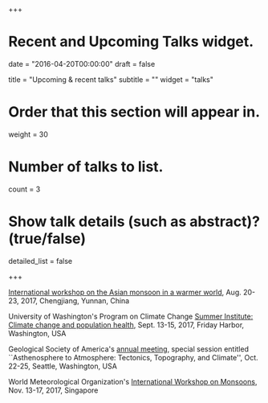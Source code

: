 +++
# Recent and Upcoming Talks widget.

date = "2016-04-20T00:00:00"
draft = false

title = "Upcoming & recent talks"
subtitle = ""
widget = "talks"

# Order that this section will appear in.
weight = 30

# Number of talks to list.
count = 3 

# Show talk details (such as abstract)? (true/false)
detailed_list = false

+++


[International workshop on the Asian monsoon in a warmer world](http://www.lasg.ac.cn/monsoon/), Aug. 20-23, 2017, Chengjiang, Yunnan, China

University of Washington's Program on Climate Change [Summer Institute: Climate change and population health](https://pcc.uw.edu/events/pcc-summer-institute/), Sept. 13-15, 2017, Friday Harbor, Washington, USA

Geological Society of America's [annual meeting](http://community.geosociety.org/gsa2017), special session entitled ``Asthenosphere to Atmosphere: Tectonics, Topography, and Climate'', Oct. 22-25, Seattle, Washington, USA

World Meteorological Organization's [International Workshop on Monsoons](https://www.wmo.int/pages/prog/arep/wwrp/new/iwm-6.html), Nov. 13-17, 2017, Singapore
 
